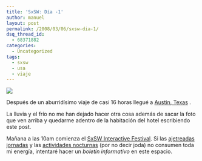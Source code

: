 ```yaml
---
title: 'SxSW: Día -1'
author: manuel
layout: post
permalink: /2008/03/06/sxsw-dia-1/
dsq_thread_id:
  - 68371882
categories:
  - Uncategorized
tags:
  - sxsw
  - usa
  - viaje
---
```

![][1]

Después de un aburridísimo viaje de casi 16 horas llegué a [Austin, Texas][2] .

La lluvia y el frío no me han dejado hacer otra cosa además de sacar la foto que ven arriba y quedarme adentro de la habitación del hotel escribiendo este post.

Mañana a las 10am comienza el [SxSW Interactive Festival][3]. Si las [ajetreadas jornadas][4] y las [actividades nocturnas][5] (por no decir joda) no consumen toda mi energía, intentaré hacer un *boletín informativo* en este espacio.

 [1]: http://farm4.static.flickr.com/3220/2314584225_9880b040e6.jpg
 [2]: http://maps.google.com/maps?q=Austin,+TX,+USA&#38;sa=X&#38;oi=map&#38;ct=title
 [3]: http://www.sxsw.com
 [4]: http://2008.sxsw.com/interactive/programming/panels_schedule/
 [5]: http://2008.sxsw.com/interactive/evening_events/